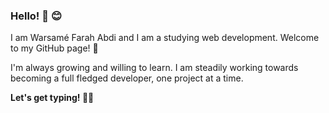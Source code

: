 ### Hello! 👋 😊

I am Warsamé Farah Abdi and I am a studying web development. Welcome to my GitHub page! 🚀

I'm always growing and willing to learn. I am steadily working towards becoming a full fledged developer, one project at a time.

**Let's get typing! 👏👏**
